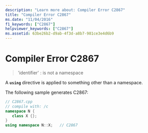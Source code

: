 ```yaml
---
description: "Learn more about: Compiler Error C2867"
title: "Compiler Error C2867"
ms.date: "11/04/2016"
f1_keywords: ["C2867"]
helpviewer_keywords: ["C2867"]
ms.assetid: 63be26b2-d9ab-4f3d-a8b7-981ce3e4d6b9
---
```

# Compiler Error C2867

> 'identifier' : is not a namespace

A **`using`** directive is applied to something other than a namespace.

The following sample generates C2867:

```cpp
// C2867.cpp
// compile with: /c
namespace N {
   class X {};
}
using namespace N::X;   // C2867
```
